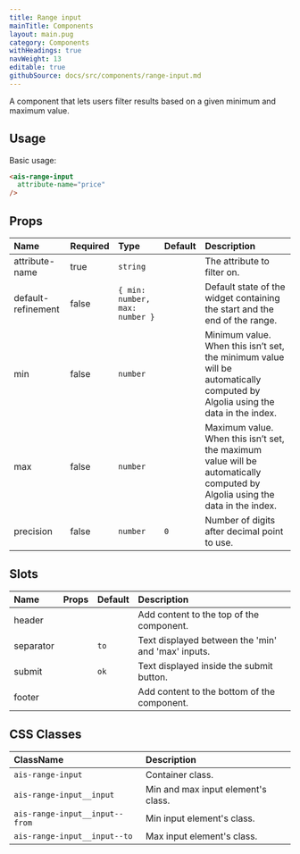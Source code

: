```yaml
---
title: Range input
mainTitle: Components
layout: main.pug
category: Components
withHeadings: true
navWeight: 13
editable: true
githubSource: docs/src/components/range-input.md
---
```


A component that lets users filter results based on a given minimum and maximum value.

## Usage

Basic usage:

```html
<ais-range-input
  attribute-name="price"
/>
```

## Props

| Name               | Required | Type                           | Default  | Description                                                                                                                  |
|:-------------------|:---------|:-------------------------------|:---------|:-----------------------------------------------------------------------------------------------------------------------------|
| attribute-name     | true     | `string`                       |          | The attribute to filter on.                                                                                                  |
| default-refinement | false    | `{ min: number, max: number }` |          | Default state of the widget containing the start and the end of the range.                                                   |
| min                | false    | `number`                       |          | Minimum value. When this isn’t set, the minimum value will be automatically computed by Algolia using the data in the index. |
| max                | false    | `number`                       |          | Maximum value. When this isn’t set, the maximum value will be automatically computed by Algolia using the data in the index. |
| precision          | false    | `number`                       | `0`      | Number of digits after decimal point to use.                                                                                 |

## Slots

| Name      | Props | Default | Description                                        |
|:----------|:------|:--------|:---------------------------------------------------|
| header    |       |         | Add content to the top of the component.           |
| separator |       | `to`    | Text displayed between the 'min' and 'max' inputs. |
| submit    |       | `ok`    | Text displayed inside the submit button.           |
| footer    |       |         | Add content to the bottom of the component.        |

## CSS Classes

| ClassName                          | Description                                      |
|:-----------------------------------|:-------------------------------------------------|
| `ais-range-input`                  | Container class.                                 |
| `ais-range-input__input`           | Min and max input element's class.               |
| `ais-range-input__input--from`     | Min input element's class.                       |
| `ais-range-input__input--to`       | Max input element's class.                       |
